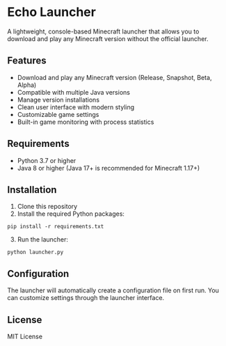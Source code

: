 # Echo Launcher

A lightweight, console-based Minecraft launcher that allows you to download and play any Minecraft version without the official launcher.

## Features

- Download and play any Minecraft version (Release, Snapshot, Beta, Alpha)
- Compatible with multiple Java versions
- Manage version installations
- Clean user interface with modern styling
- Customizable game settings
- Built-in game monitoring with process statistics

## Requirements

- Python 3.7 or higher
- Java 8 or higher (Java 17+ is recommended for Minecraft 1.17+)

## Installation

1. Clone this repository
2. Install the required Python packages:
```
pip install -r requirements.txt
```
3. Run the launcher:
```
python launcher.py
```

## Configuration

The launcher will automatically create a configuration file on first run.
You can customize settings through the launcher interface.

## License

MIT License 